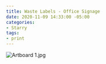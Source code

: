 ```yaml
---
title: Waste Labels - Office Signage
date: 2020-11-09 14:33:00 -05:00
categories:
- Starry
tags:
- print
---
```


![Artboard 1.jpg](/uploads/Artboard%201.jpg)